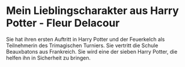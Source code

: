 # Mein Lieblingscharakter aus Harry Potter - Fleur Delacour


Sie hat ihren ersten Auftritt in Harry Potter und der Feuerkelch als Teilnehmerin des Trimagischen Turniers.
Sie vertritt die Schule Beauxbatons aus Frankreich. Sie wird eine der sieben Harry Potter, die helfen ihn in Sicherheit zu bringen. 